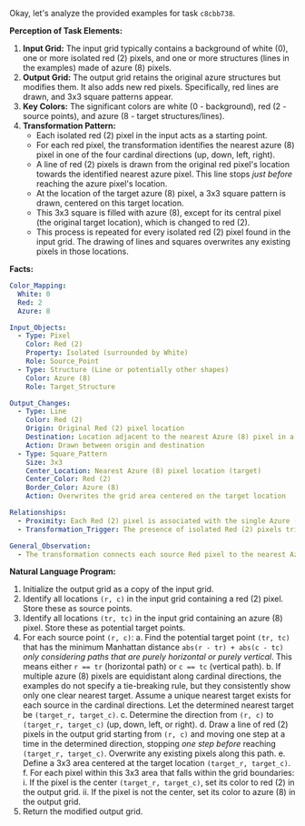 Okay, let's analyze the provided examples for task `c8cbb738`.

**Perception of Task Elements:**

1.  **Input Grid:** The input grid typically contains a background of white (0), one or more isolated red (2) pixels, and one or more structures (lines in the examples) made of azure (8) pixels.
2.  **Output Grid:** The output grid retains the original azure structures but modifies them. It also adds new red pixels. Specifically, red lines are drawn, and 3x3 square patterns appear.
3.  **Key Colors:** The significant colors are white (0 - background), red (2 - source points), and azure (8 - target structures/lines).
4.  **Transformation Pattern:**
    *   Each isolated red (2) pixel in the input acts as a starting point.
    *   For each red pixel, the transformation identifies the nearest azure (8) pixel in one of the four cardinal directions (up, down, left, right).
    *   A line of red (2) pixels is drawn from the original red pixel's location towards the identified nearest azure pixel. This line stops *just before* reaching the azure pixel's location.
    *   At the location of the target azure (8) pixel, a 3x3 square pattern is drawn, centered on this target location.
    *   This 3x3 square is filled with azure (8), except for its central pixel (the original target location), which is changed to red (2).
    *   This process is repeated for every isolated red (2) pixel found in the input grid. The drawing of lines and squares overwrites any existing pixels in those locations.

**Facts:**


```yaml
Color_Mapping:
  White: 0
  Red: 2
  Azure: 8

Input_Objects:
  - Type: Pixel
    Color: Red (2)
    Property: Isolated (surrounded by White)
    Role: Source_Point
  - Type: Structure (Line or potentially other shapes)
    Color: Azure (8)
    Role: Target_Structure

Output_Changes:
  - Type: Line
    Color: Red (2)
    Origin: Original Red (2) pixel location
    Destination: Location adjacent to the nearest Azure (8) pixel in a cardinal direction
    Action: Drawn between origin and destination
  - Type: Square_Pattern
    Size: 3x3
    Center_Location: Nearest Azure (8) pixel location (target)
    Center_Color: Red (2)
    Border_Color: Azure (8)
    Action: Overwrites the grid area centered on the target location

Relationships:
  - Proximity: Each Red (2) pixel is associated with the single Azure (8) pixel closest to it along a straight horizontal or vertical line.
  - Transformation_Trigger: The presence of isolated Red (2) pixels triggers the line drawing and square pattern creation.

General_Observation:
  - The transformation connects each source Red pixel to the nearest Azure structure element via a Red line and marks the connection point on the Azure structure with a specific 3x3 pattern (Azure border, Red center).
```


**Natural Language Program:**

1.  Initialize the output grid as a copy of the input grid.
2.  Identify all locations `(r, c)` in the input grid containing a red (2) pixel. Store these as source points.
3.  Identify all locations `(tr, tc)` in the input grid containing an azure (8) pixel. Store these as potential target points.
4.  For each source point `(r, c)`:
    a.  Find the potential target point `(tr, tc)` that has the minimum Manhattan distance `abs(r - tr) + abs(c - tc)` *only considering paths that are purely horizontal or purely vertical*. This means either `r == tr` (horizontal path) or `c == tc` (vertical path).
    b.  If multiple azure (8) pixels are equidistant along cardinal directions, the examples do not specify a tie-breaking rule, but they consistently show only one clear nearest target. Assume a unique nearest target exists for each source in the cardinal directions. Let the determined nearest target be `(target_r, target_c)`.
    c.  Determine the direction from `(r, c)` to `(target_r, target_c)` (up, down, left, or right).
    d.  Draw a line of red (2) pixels in the output grid starting from `(r, c)` and moving one step at a time in the determined direction, stopping *one step before* reaching `(target_r, target_c)`. Overwrite any existing pixels along this path.
    e.  Define a 3x3 area centered at the target location `(target_r, target_c)`.
    f.  For each pixel within this 3x3 area that falls within the grid boundaries:
        i.  If the pixel is the center `(target_r, target_c)`, set its color to red (2) in the output grid.
        ii. If the pixel is not the center, set its color to azure (8) in the output grid.
5.  Return the modified output grid.